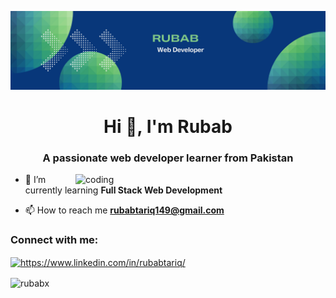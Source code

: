 ![logo](Banner.png)
<h1 align="center">Hi 👋, I'm Rubab</h1>
<h3 align="center">A passionate web developer learner from Pakistan</h3>

<div><img align ="right" alt="coding" width="400"src="https://i.pinimg.com/originals/e7/26/c7/e726c74ac081eed50feee1433d12c998.gif"></div>

- 🔭 I’m currently learning **Full Stack Web Development**

- 📫 How to reach me **rubabtariq149@gmail.com**

<h3 align="left">Connect with me:</h3>
<p align="left">
<a href="https://linkedin.com/in/rubabtariq/" target="blank"><img align="center" src="https://raw.githubusercontent.com/rahuldkjain/github-profile-readme-generator/master/src/images/icons/Social/linked-in-alt.svg" alt="https://www.linkedin.com/in/rubabtariq/" height="30" width="40" /></a>
</p>

<p><img align="center" src="https://github-readme-streak-stats.herokuapp.com/?user=rubabx&" alt="rubabx" /></p>

